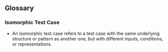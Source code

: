 ## Glossary
### Isomorphic Test Case
- An isomorphic test case refers to a test case with the same underlying structure or pattern as another one, but with different inputs, conditions, or representations.
